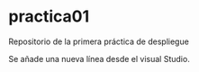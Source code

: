 # practica01
Repositorio de la primera práctica de despliegue 

Se añade una nueva línea desde el visual Studio.